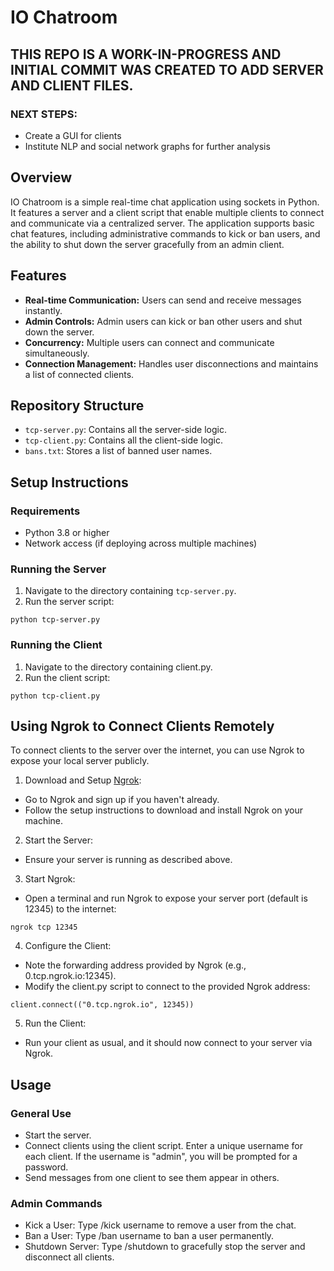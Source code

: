 # IO Chatroom

## THIS REPO IS A WORK-IN-PROGRESS AND INITIAL COMMIT WAS CREATED TO ADD SERVER AND CLIENT FILES.
### NEXT STEPS:
- Create a GUI for clients
- Institute NLP and social network graphs for further analysis

## Overview

IO Chatroom is a simple real-time chat application using sockets in Python. It features a server and a client script that enable multiple clients to connect and communicate via a centralized server. The application supports basic chat features, including administrative commands to kick or ban users, and the ability to shut down the server gracefully from an admin client.

## Features

- **Real-time Communication:** Users can send and receive messages instantly.
- **Admin Controls:** Admin users can kick or ban other users and shut down the server.
- **Concurrency:** Multiple users can connect and communicate simultaneously.
- **Connection Management:** Handles user disconnections and maintains a list of connected clients.

## Repository Structure

- `tcp-server.py`: Contains all the server-side logic.
- `tcp-client.py`: Contains all the client-side logic.
- `bans.txt`: Stores a list of banned user names.

## Setup Instructions

### Requirements

- Python 3.8 or higher
- Network access (if deploying across multiple machines)

### Running the Server

1. Navigate to the directory containing `tcp-server.py`.
2. Run the server script:

`python tcp-server.py`

### Running the Client
1. Navigate to the directory containing client.py.
2. Run the client script:

`python tcp-client.py`

## Using Ngrok to Connect Clients Remotely

To connect clients to the server over the internet, you can use Ngrok to expose your local server publicly.

1. Download and Setup [Ngrok](https://ngrok.com/):

- Go to Ngrok and sign up if you haven't already.
- Follow the setup instructions to download and install Ngrok on your machine.

2. Start the Server:

- Ensure your server is running as described above.

3. Start Ngrok:

- Open a terminal and run Ngrok to expose your server port (default is 12345) to the internet:

`ngrok tcp 12345`

4. Configure the Client:

- Note the forwarding address provided by Ngrok (e.g., 0.tcp.ngrok.io:12345).
- Modify the client.py script to connect to the provided Ngrok address:

`client.connect(("0.tcp.ngrok.io", 12345))`

5. Run the Client:

- Run your client as usual, and it should now connect to your server via Ngrok.


## Usage

### General Use
- Start the server.
- Connect clients using the client script. Enter a unique username for each client. If the username is "admin", you will be prompted for a password.
- Send messages from one client to see them appear in others.

### Admin Commands
- Kick a User: Type /kick username to remove a user from the chat.
- Ban a User: Type /ban username to ban a user permanently.
- Shutdown Server: Type /shutdown to gracefully stop the server and disconnect all clients.
